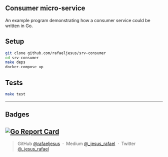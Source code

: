 ## Consumer micro-service
An example program demonstrating how a consumer service could be written in Go.
## Setup
```bash
git clone github.com/rafaeljesus/srv-consumer
cd srv-consumer
make deps
docker-compose up
```
## Tests
```bash
make test
```
---
## Badges
[![Go Report Card](https://goreportcard.com/badge/github.com/rafaeljesus/srv-consumer)](https://goreportcard.com/report/github.com/rafaeljesus/srv-consumer)
---
> GitHub [@rafaeljesus](https://github.com/rafaeljesus) &nbsp;&middot;&nbsp;
> Medium [@_jesus_rafael](https://medium.com/@_jesus_rafael) &nbsp;&middot;&nbsp;
> Twitter [@_jesus_rafael](https://twitter.com/_jesus_rafael)